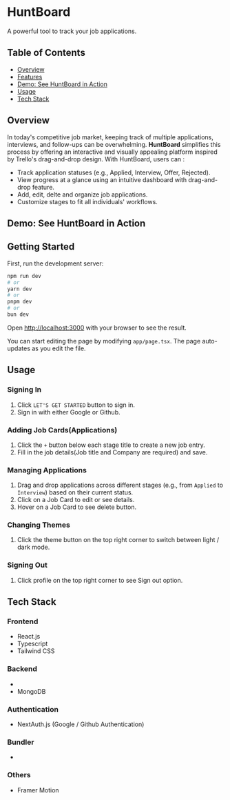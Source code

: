 # HuntBoard

A powerful tool to track your job applications.

## Table of Contents

- [Overview](#overview)
- [Features](#features)
- [Demo: See HuntBoard in Action](#demo-see-huntboard-in-action)
- [Usage](#usage)
- [Tech Stack](#tech-stack)

## Overview

In today's competitive job market, keeping track of multiple applications, interviews, and follow-ups can be overwhelming. **HuntBoard** simplifies this process by offering an interactive and visually appealing platform inspired by Trello's drag-and-drop design. With HuntBoard, users can :

- Track application statuses (e.g., Applied, Interview, Offer, Rejected).
- View progress at a glance using an intuitive dashboard with drag-and-drop feature.
- Add, edit, delte and organize job applications.
- Customize stages to fit all individuals' workflows.

## Demo: See HuntBoard in Action

## Getting Started

First, run the development server:

```bash
npm run dev
# or
yarn dev
# or
pnpm dev
# or
bun dev
```

Open [http://localhost:3000](http://localhost:3000) with your browser to see the result.

You can start editing the page by modifying `app/page.tsx`. The page auto-updates as you edit the file.

## Usage

### Signing In

  1. Click `LET'S GET STARTED` button to sign in.
  2. Sign in with either Google or Github.

### Adding Job Cards(Applications)

  1. Click the `+` button below each stage title to create a new job entry.
  2. Fill in the job details(Job title and Company are required) and save.

### Managing Applications

  1. Drag and drop applications across different stages (e.g., from `Applied` to `Interview`) based on their current status.
  2. Click on a Job Card to edit or see details.
  3. Hover on a Job Card to see delete button.

### Changing Themes

  1. Click the theme button on the top right corner to switch between light / dark mode.

### Signing Out
  1. Click profile on the top right corner to see Sign out option.

## Tech Stack
### Frontend
- React.js
- Typescript
- Tailwind CSS

### Backend
- 
- MongoDB

### Authentication
- NextAuth.js (Google / Github Authentication)

### Bundler
- 

### Others
- Framer Motion